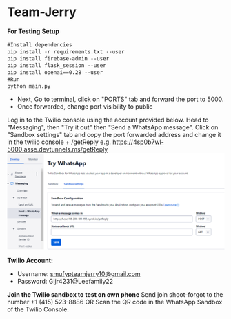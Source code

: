 # Team-Jerry
**For Testing**
**Setup**
```
#Install dependencies
pip install -r requirements.txt --user
pip install firebase-admin --user
pip install flask_session --user
pip install openai==0.28 --user
#Run
python main.py

```
- Next, Go to terminal, click on "PORTS" tab and forward the port to 5000.
- Once forwarded, change port visibility to public

Log in to the Twilio console using the account provided below.
Head to "Messaging", then  "Try it out" then "Send a WhatsApp message". 
Click on "Sandbox settings" tab and copy the port forwarded address and change it in the twilio console + /getReply
e.g. https://4sp0b7wl-5000.asse.devtunnels.ms/getReply
![Alt text](images/TwilioConsole-1.png)

**Twilio Account:**
- Username: smufypteamjerry10@gmail.com
- Password: Gljr4231@Leefamily22

**Join the Twilio sandbox to test on own phone**
Send join shoot-forgot to the number +1 (415) 523-8886 
OR
Scan the QR code in the WhatsApp Sandbox of the Twilio Console.